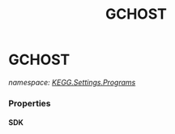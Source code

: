 ﻿---
title: GCHOST
---

# GCHOST
_namespace: [KEGG.Settings.Programs](N-KEGG.Settings.Programs.html)_






### Properties

#### SDK

